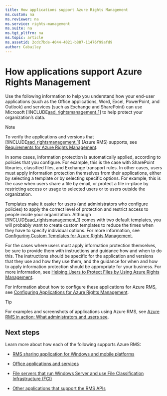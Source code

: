 ```yaml
---
title: How applications support Azure Rights Management
ms.custom: na
ms.reviewer: na
ms.service: rights-management
ms.suite: na
ms.tgt_pltfrm: na
ms.topic: article
ms.assetid: 2cdc7bde-4044-4021-b887-11476f99afd9
author: Cabailey
---
```

# How applications support Azure Rights Management
Use the following information to help you understand how your end-user applications (such as the Office applications, Word, Excel, PowerPoint, and Outlook) and services (such as Exchange and SharePoint) can use Microsoft [!INCLUDE[aad_rightsmanagement_1](../includes/aad_rightsmanagement_1_md.md)] to help protect your organization’s data. 
> [!NOTE]
> To verify the applications and versions that [!INCLUDE[aad_rightsmanagement_1](../includes/aad_rightsmanagement_1_md.md)] (Azure RMS) supports, see [Requirements for Azure Rights Management](requirements-for-azure-rights-management.md).

In some cases, information protection is automatically applied, according to policies that you configure. For example, this is the case with SharePoint libraries, classified files, and Exchange transport rules. In other cases, users must apply information protection themselves from their applications, either by selecting a template or by selecting specific options. For example, this is the case when users share a file by email, or protect a file in-place by restricting access or usage to selected users or to users outside the organization.

Templates make it easier for users (and administrators who configure policies) to apply the correct level of protection and restrict access to people inside your organization. Although [!INCLUDE[aad_rightsmanagement_1](../includes/aad_rightsmanagement_1_md.md)] comes with two default templates, you will probably want to create custom templates to reduce the times when they have to specify individual options. For more information, see [Configuring Custom Templates for Azure Rights Management](configuring-custom-templates-for-azure-rights-management.md).

For the cases where users must apply information protection themselves, be sure to provide them with instructions and guidance how and when to do this. The instructions should be specific for the application and versions that they use and how they use them, and the guidance for when and how to apply information protection should be appropriate for your business. For more information, see [Helping Users to Protect Files by Using Azure Rights Management](helping-users-to-protect-files-by-using-azure-rights-management.md).

For information about how to configure these applications for Azure RMS, see [Configuring Applications for Azure Rights Management](configuring-applications-for-azure-rights-management.md).

> [!TIP]
> For examples and screenshots of applications using Azure RMS, see [Azure RMS in action: What administrators and users see](what-do-admins-users-see.md).


## Next steps

Learn more about how each of the following supports Azure RMS:

-   [RMS sharing application for Windows and mobile platforms](sharing-application-for-windows-and-mobile-platforms.md)

-   [Office applications and services](rights-management-sharing-application-for-office.md)

-   [File servers that run Windows Server and use File Classification Infrastructure (FCI)](how-fileservers-support-azure-rights-management.md)

-   [Other applications that support the RMS APIs](other-apps-support-apis.md)

